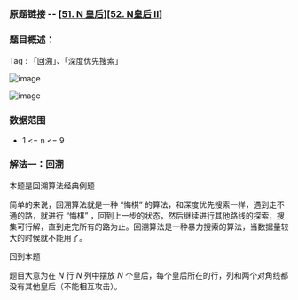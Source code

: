 ### 原题链接 -- [[51. N 皇后](https://leetcode.cn/problems/n-queens/)][[52. N皇后 II](https://leetcode.cn/problems/n-queens-ii/)]

### 题目概述：
Tag : 「回溯」、「深度优先搜索」

![image](https://user-images.githubusercontent.com/99656524/197546206-f64a0d76-12f2-4249-990a-57d692aba396.png)

![image](https://user-images.githubusercontent.com/99656524/197546266-d011bb61-c4c7-4e38-bec6-ac340d30b9c2.png)

### 数据范围
* 1 <= n <= 9

### 解法一：回溯
本题是回溯算法经典例题

简单的来说，回溯算法就是一种 “悔棋” 的算法，和深度优先搜索一样，遇到走不通的路，就进行 “悔棋” ，回到上一步的状态，然后继续进行其他路线的探索，搜集可行解，直到走完所有的路为止。回溯算法是一种暴力搜索的算法，当数据量较大的时候就不能用了。

回到本题

题目大意为在 $N$ 行 $N$ 列中摆放 $N$ 个皇后，每个皇后所在的行，列和两个对角线都没有其他皇后（不能相互攻击）。
